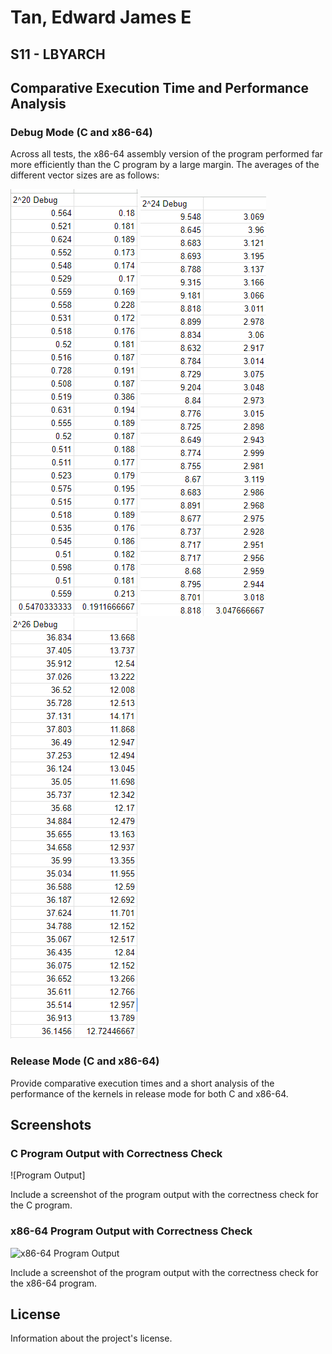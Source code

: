 # Tan, Edward James E
## S11 - LBYARCH

## Comparative Execution Time and Performance Analysis

### Debug Mode (C and x86-64)

Across all tests, the x86-64 assembly version of the program performed far more efficiently than the C program by a large margin. The averages of the different vector sizes 
are as follows:

![here](2_20_average.png) ![here](2_24_average.png) ![here](2_26_average.png)


### Release Mode (C and x86-64)

Provide comparative execution times and a short analysis of the performance of the kernels in release mode for both C and x86-64.

## Screenshots

### C Program Output with Correctness Check

![Program Output]

Include a screenshot of the program output with the correctness check for the C program.

### x86-64 Program Output with Correctness Check

![x86-64 Program Output](path/to/correctness_check_x86-64.png)

Include a screenshot of the program output with the correctness check for the x86-64 program.


## License

Information about the project's license.

